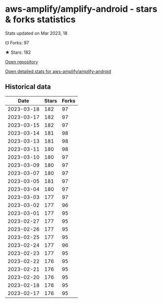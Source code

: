 # aws-amplify/amplify-android - stars & forks statistics

Stats updated on Mar 2023, 18

☋ Forks: 97

★ Stars: 182

[Open repository](https://github.com/aws-amplify/amplify-android)

[Open detailed stats for aws-amplify/amplify-android](https://reviewgithub.com/rep/aws-amplify/amplify-android)

## Historical data
| Date | Stars | Forks |
|------|-------|-------|
| 2023-03-18 | 182 | 97 | 
| 2023-03-17 | 182 | 97 | 
| 2023-03-15 | 182 | 97 | 
| 2023-03-14 | 181 | 98 | 
| 2023-03-13 | 181 | 98 | 
| 2023-03-11 | 180 | 98 | 
| 2023-03-10 | 180 | 97 | 
| 2023-03-09 | 180 | 97 | 
| 2023-03-07 | 180 | 97 | 
| 2023-03-05 | 181 | 97 | 
| 2023-03-04 | 180 | 97 | 
| 2023-03-03 | 177 | 97 | 
| 2023-03-02 | 177 | 96 | 
| 2023-03-01 | 177 | 95 | 
| 2023-02-27 | 177 | 95 | 
| 2023-02-26 | 177 | 95 | 
| 2023-02-25 | 177 | 95 | 
| 2023-02-24 | 177 | 96 | 
| 2023-02-23 | 177 | 95 | 
| 2023-02-22 | 176 | 95 | 
| 2023-02-21 | 176 | 95 | 
| 2023-02-20 | 176 | 95 | 
| 2023-02-18 | 176 | 95 | 
| 2023-02-17 | 176 | 95 | 

